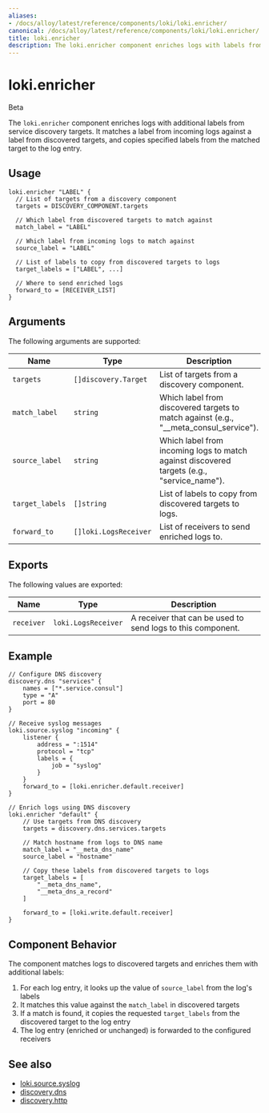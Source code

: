 ```yaml
---
aliases:
- /docs/alloy/latest/reference/components/loki/loki.enricher/
canonical: /docs/alloy/latest/reference/components/loki/loki.enricher/
title: loki.enricher
description: The loki.enricher component enriches logs with labels from service discovery.
---
```


# loki.enricher

<span class="badge docs-labels__stage docs-labels__item">Beta</span>

The `loki.enricher` component enriches logs with additional labels from service discovery targets. It matches a label from incoming logs against a label from discovered targets, and copies specified labels from the matched target to the log entry.

## Usage

```alloy
loki.enricher "LABEL" {
  // List of targets from a discovery component
  targets = DISCOVERY_COMPONENT.targets
  
  // Which label from discovered targets to match against
  match_label = "LABEL"
  
  // Which label from incoming logs to match against
  source_label = "LABEL"
  
  // List of labels to copy from discovered targets to logs
  target_labels = ["LABEL", ...]
  
  // Where to send enriched logs
  forward_to = [RECEIVER_LIST]
}
```

## Arguments

The following arguments are supported:

Name | Type | Description | Default | Required
---- | ---- | ----------- | ------- | --------
`targets` | `[]discovery.Target` | List of targets from a discovery component. | | yes
`match_label` | `string` | Which label from discovered targets to match against (e.g., "__meta_consul_service"). | | yes
`source_label` | `string` | Which label from incoming logs to match against discovered targets (e.g., "service_name"). | | yes
`target_labels` | `[]string` | List of labels to copy from discovered targets to logs. | | yes
`forward_to` | `[]loki.LogsReceiver` | List of receivers to send enriched logs to. | | yes

## Exports

The following values are exported:

Name | Type | Description
---- | ---- | -----------
`receiver` | `loki.LogsReceiver` | A receiver that can be used to send logs to this component.

## Example

```river
// Configure DNS discovery
discovery.dns "services" {
    names = ["*.service.consul"]
    type = "A"
    port = 80
}

// Receive syslog messages
loki.source.syslog "incoming" {
    listener {
        address = ":1514"
        protocol = "tcp"
        labels = {
            job = "syslog"
        }
    }
    forward_to = [loki.enricher.default.receiver]
}

// Enrich logs using DNS discovery
loki.enricher "default" {
    // Use targets from DNS discovery
    targets = discovery.dns.services.targets

    // Match hostname from logs to DNS name
    match_label = "__meta_dns_name"
    source_label = "hostname"

    // Copy these labels from discovered targets to logs
    target_labels = [
        "__meta_dns_name",
        "__meta_dns_a_record"
    ]

    forward_to = [loki.write.default.receiver]
}
```

## Component Behavior

The component matches logs to discovered targets and enriches them with additional labels:

1. For each log entry, it looks up the value of `source_label` from the log's labels
2. It matches this value against the `match_label` in discovered targets
3. If a match is found, it copies the requested `target_labels` from the discovered target to the log entry
4. The log entry (enriched or unchanged) is forwarded to the configured receivers

## See also

* [loki.source.syslog](../loki.source.syslog/)
* [discovery.dns](../discovery/discovery.dns/)
* [discovery.http](../discovery/discovery.http/) 